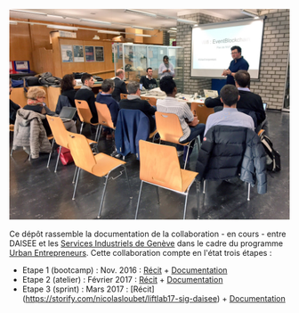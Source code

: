 ![UrbanEntreprneurs](https://github.com/DAISEE/LIFT-Workshop/blob/master/images/IMG_4695.JPG)

Ce dépôt rassemble la documentation de la collaboration - en cours - entre DAISEE et les [Services Industriels de Genève](http://www.sig-ge.ch/particuliers/home) dans le cadre du programme [Urban Entrepreneurs](http://www.urbanentrepreneurs.io/energyblockchain). Cette collaboration compte en l'état trois étapes : 
- Etape 1 (bootcamp) : Nov. 2016 : [Récit](https://storify.com/nicolasloubet/urbanentrepreneurs-daisee) + [Documentation](https://hackpad.com/DAISEE-Vers-un-labo-de-la-transition-nergtique-Genve-SIG-x-DAISEE-k94mRWSREKV#:h=Étape-1-:-Bootcamp)
- Etape 2 (atelier) : Février 2017 : [Récit](https://storify.com/nicolasloubet/liftlab-sig-data) + [Documentation](https://hackpad.com/DAISEE-Vers-un-labo-de-la-transition-nergtique-Genve-SIG-x-DAISEE-k94mRWSREKV#:h=Étape-2-:-Workshop)
- Etape 3 (sprint) : Mars 2017 : [Récit] (https://storify.com/nicolasloubet/liftlab17-sig-daisee) + [Documentation](https://hackpad.com/DAISEE-Vers-un-labo-de-la-transition-nergtique-Genve-SIG-x-DAISEE-k94mRWSREKV#:h=Étape-3-:-Marathon)
